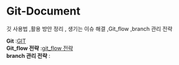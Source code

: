 # Git-Document

깃 사용법 ,활용 방안 정리 , 생기는 이슈 해결 ,Git_flow  ,branch 관리 전략 

__Git__ :[GIT](https://velog.io/@augus-xury/github-%EC%82%AC%EC%9A%A9%EB%B2%95-%EA%B0%84%EB%8B%A8-%EC%A0%95%EB%A6%AC)   
__Git_flow 전략__ :[git_flow 전략](https://techblog.woowahan.com/2553/)  
__branch 관리 전략__ :
